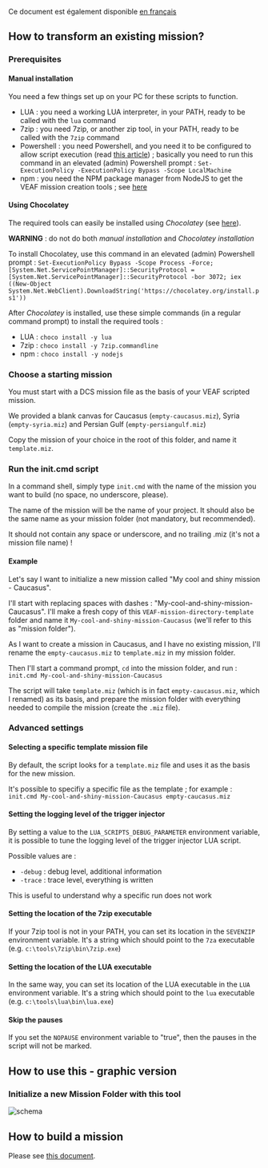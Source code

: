 Ce document est également disponible [en français](readme.fr.md)

## How to transform an existing mission?

### Prerequisites

#### Manual installation

You need a few things set up on your PC for these scripts to function.

- LUA : you need a working LUA interpreter, in your PATH, ready to be called with the `lua` command
- 7zip : you need 7zip, or another zip tool, in your PATH, ready to be called with the `7zip` command
- Powershell : you need Powershell, and you need it to be configured to allow script execution (read [this article](https://docs.microsoft.com/en-us/powershell/module/microsoft.powershell.security/set-executionpolicy?view=powershell-7.1)) ; basically you need to run this command in an elevated (admin) Powershell prompt : `Set-ExecutionPolicy -ExecutionPolicy Bypass -Scope LocalMachine`
- npm : you need the NPM package manager from NodeJS to get the VEAF mission creation tools ; see [here](https://www.npmjs.com/get-npm)

#### Using Chocolatey

The required tools can easily be installed using *Chocolatey* (see [here](https://chocolatey.org/)).

**WARNING** : do not do both *manual installation* and *Chocolatey installation*

To install Chocolatey, use this command  in an elevated (admin) Powershell prompt : `Set-ExecutionPolicy Bypass -Scope Process -Force; [System.Net.ServicePointManager]::SecurityProtocol = [System.Net.ServicePointManager]::SecurityProtocol -bor 3072; iex ((New-Object System.Net.WebClient).DownloadString('https://chocolatey.org/install.ps1'))`

After *Chocolatey* is installed, use these simple commands (in a regular command prompt) to install the required tools :

- LUA : `choco install -y lua`
- 7zip : `choco install -y 7zip.commandline`
- npm : `choco install -y nodejs`

### Choose a starting mission

You must start with a DCS mission file as the basis of your VEAF scripted mission.

We provided a blank canvas for Caucasus (`empty-caucasus.miz`), Syria (`empty-syria.miz`) and Persian Gulf (`empty-persiangulf.miz`)

Copy the mission of your choice in the root of this folder, and name it `template.miz`.

### Run the init.cmd script

In a command shell, simply type `init.cmd` with the name of the mission you want to build (no space, no underscore, please).

The name of the mission will be the name of your project. It should also be the same name as your mission folder (not mandatory, but recommended).

It should not contain any space or underscore, and no trailing .miz (it's not a mission file name) !

#### Example

Let's say I want to initialize a new mission called "My cool and shiny mission - Caucasus".

I'll start with replacing spaces with dashes : "My-cool-and-shiny-mission-Caucasus". I'll make a fresh copy of this `VEAF-mission-directory-template` folder and name it `My-cool-and-shiny-mission-Caucasus` (we'll refer to this as "mission folder").

As I want to create a mission in Caucasus, and I have no existing mission, I'll rename the `empty-caucasus.miz` to `template.miz` in my mission folder.

Then I'll start a command prompt, `cd` into the mission folder, and run : `init.cmd My-cool-and-shiny-mission-Caucasus`

The script will take `template.miz` (which is in fact `empty-caucasus.miz`, which I renamed) as its basis, and prepare the mission folder with everything needed to compile the mission (create the `.miz` file).

### Advanced settings

#### Selecting a specific template mission file

By default, the script looks for a `template.miz` file and uses it as the basis for the new mission.

It's possible to specifiy a specific file as the template ; for example : `init.cmd My-cool-and-shiny-mission-Caucasus empty-caucasus.miz`

#### Setting the logging level of the trigger injector

By setting a value to the `LUA_SCRIPTS_DEBUG_PARAMETER` environment variable, it is possible to tune the logging level of the trigger injector LUA script.

Possible values are :

- `-debug` : debug level, additional information
- `-trace` : trace level, everything is written

This is useful to understand why a specific run does not work

#### Setting the location of the 7zip executable

If your 7zip tool is not in your PATH, you can set its location in the `SEVENZIP` environment variable. It's a string which should point to the `7za` executable (e.g. `c:\tools\7zip\bin\7zip.exe`)

#### Setting the location of the LUA executable

In the same way, you can set its location of the LUA executable in the `LUA` environment variable. It's a string which should point to the `lua` executable (e.g. `c:\tools\lua\bin\lua.exe`)

#### Skip the pauses

If you set the `NOPAUSE` environment variable to "true", then the pauses in the script will not be marked.

## How to use this - graphic version

### Initialize a new Mission Folder with this tool

![schema](https://user-images.githubusercontent.com/172286/109006666-9a96ee80-76ab-11eb-871c-a77a1ffa4fd9.jpg)

## How to build a mission

Please see [this document](readme-build.md).